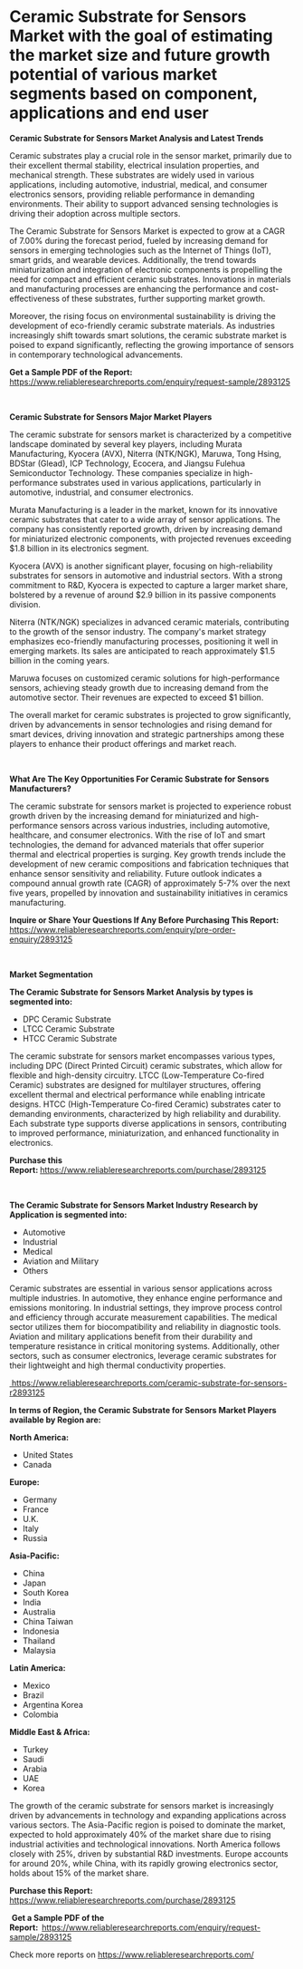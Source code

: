 <p><h1>Ceramic Substrate for Sensors Market with the goal of estimating the market size and future growth potential of various market segments based on component, applications and end user</h1></p><p><strong>Ceramic Substrate for Sensors Market Analysis and Latest Trends</strong></p>
<p><p>Ceramic substrates play a crucial role in the sensor market, primarily due to their excellent thermal stability, electrical insulation properties, and mechanical strength. These substrates are widely used in various applications, including automotive, industrial, medical, and consumer electronics sensors, providing reliable performance in demanding environments. Their ability to support advanced sensing technologies is driving their adoption across multiple sectors.</p><p>The Ceramic Substrate for Sensors Market is expected to grow at a CAGR of 7.00% during the forecast period, fueled by increasing demand for sensors in emerging technologies such as the Internet of Things (IoT), smart grids, and wearable devices. Additionally, the trend towards miniaturization and integration of electronic components is propelling the need for compact and efficient ceramic substrates. Innovations in materials and manufacturing processes are enhancing the performance and cost-effectiveness of these substrates, further supporting market growth.</p><p>Moreover, the rising focus on environmental sustainability is driving the development of eco-friendly ceramic substrate materials. As industries increasingly shift towards smart solutions, the ceramic substrate market is poised to expand significantly, reflecting the growing importance of sensors in contemporary technological advancements.</p></p>
<p><strong>Get a Sample PDF of the Report:&nbsp;</strong> <a href="https://www.reliableresearchreports.com/enquiry/request-sample/2893125?utm_campaign=3111&utm_medium=2&utm_source=Github&utm_content=ia&utm_term=15032025&utm_id=ceramic-substrate-for-sensors">https://www.reliableresearchreports.com/enquiry/request-sample/2893125</a></p>
<p>&nbsp;</p>
<p><strong>Ceramic Substrate for Sensors Major Market Players</strong></p>
<p><p>The ceramic substrate for sensors market is characterized by a competitive landscape dominated by several key players, including Murata Manufacturing, Kyocera (AVX), Niterra (NTK/NGK), Maruwa, Tong Hsing, BDStar (Glead), ICP Technology, Ecocera, and Jiangsu Fulehua Semiconductor Technology. These companies specialize in high-performance substrates used in various applications, particularly in automotive, industrial, and consumer electronics.</p><p>Murata Manufacturing is a leader in the market, known for its innovative ceramic substrates that cater to a wide array of sensor applications. The company has consistently reported growth, driven by increasing demand for miniaturized electronic components, with projected revenues exceeding $1.8 billion in its electronics segment.</p><p>Kyocera (AVX) is another significant player, focusing on high-reliability substrates for sensors in automotive and industrial sectors. With a strong commitment to R&D, Kyocera is expected to capture a larger market share, bolstered by a revenue of around $2.9 billion in its passive components division.</p><p>Niterra (NTK/NGK) specializes in advanced ceramic materials, contributing to the growth of the sensor industry. The company's market strategy emphasizes eco-friendly manufacturing processes, positioning it well in emerging markets. Its sales are anticipated to reach approximately $1.5 billion in the coming years.</p><p>Maruwa focuses on customized ceramic solutions for high-performance sensors, achieving steady growth due to increasing demand from the automotive sector. Their revenues are expected to exceed $1 billion.</p><p>The overall market for ceramic substrates is projected to grow significantly, driven by advancements in sensor technologies and rising demand for smart devices, driving innovation and strategic partnerships among these players to enhance their product offerings and market reach.</p></p>
<p>&nbsp;</p>
<p><strong>What Are The Key Opportunities For Ceramic Substrate for Sensors Manufacturers?</strong></p>
<p><p>The ceramic substrate for sensors market is projected to experience robust growth driven by the increasing demand for miniaturized and high-performance sensors across various industries, including automotive, healthcare, and consumer electronics. With the rise of IoT and smart technologies, the demand for advanced materials that offer superior thermal and electrical properties is surging. Key growth trends include the development of new ceramic compositions and fabrication techniques that enhance sensor sensitivity and reliability. Future outlook indicates a compound annual growth rate (CAGR) of approximately 5-7% over the next five years, propelled by innovation and sustainability initiatives in ceramics manufacturing.</p></p>
<p><strong>Inquire or Share Your Questions If Any Before Purchasing This Report:</strong> <a href="https://www.reliableresearchreports.com/enquiry/pre-order-enquiry/2893125?utm_campaign=3111&utm_medium=2&utm_source=Github&utm_content=ia&utm_term=15032025&utm_id=ceramic-substrate-for-sensors">https://www.reliableresearchreports.com/enquiry/pre-order-enquiry/2893125</a></p>
<p>&nbsp;</p>
<p><strong>Market Segmentation</strong></p>
<p><strong>The Ceramic Substrate for Sensors Market Analysis by types is segmented into:</strong></p>
<p><ul><li>DPC Ceramic Substrate</li><li>LTCC Ceramic Substrate</li><li>HTCC Ceramic Substrate</li></ul></p>
<p><p>The ceramic substrate for sensors market encompasses various types, including DPC (Direct Printed Circuit) ceramic substrates, which allow for flexible and high-density circuitry. LTCC (Low-Temperature Co-fired Ceramic) substrates are designed for multilayer structures, offering excellent thermal and electrical performance while enabling intricate designs. HTCC (High-Temperature Co-fired Ceramic) substrates cater to demanding environments, characterized by high reliability and durability. Each substrate type supports diverse applications in sensors, contributing to improved performance, miniaturization, and enhanced functionality in electronics.</p></p>
<p><strong>Purchase this Report:&nbsp;</strong><a href="https://www.reliableresearchreports.com/purchase/2893125?utm_campaign=3111&utm_medium=2&utm_source=Github&utm_content=ia&utm_term=15032025&utm_id=ceramic-substrate-for-sensors">https://www.reliableresearchreports.com/purchase/2893125</a></p>
<p>&nbsp;</p>
<p><strong>The Ceramic Substrate for Sensors Market Industry Research by Application is segmented into:</strong></p>
<p><ul><li>Automotive</li><li>Industrial</li><li>Medical</li><li>Aviation and Military</li><li>Others</li></ul></p>
<p><p>Ceramic substrates are essential in various sensor applications across multiple industries. In automotive, they enhance engine performance and emissions monitoring. In industrial settings, they improve process control and efficiency through accurate measurement capabilities. The medical sector utilizes them for biocompatibility and reliability in diagnostic tools. Aviation and military applications benefit from their durability and temperature resistance in critical monitoring systems. Additionally, other sectors, such as consumer electronics, leverage ceramic substrates for their lightweight and high thermal conductivity properties.</p></p>
<p><a href="https://www.reliableresearchreports.com/ceramic-substrate-for-sensors-r2893125?utm_campaign=3111&utm_medium=2&utm_source=Github&utm_content=ia&utm_term=15032025&utm_id=ceramic-substrate-for-sensors">&nbsp;https://www.reliableresearchreports.com/ceramic-substrate-for-sensors-r2893125</a></p>
<p><strong>In terms of Region, the Ceramic Substrate for Sensors Market Players available by Region are:</strong></p>
<p>
    <p> <strong> North America: </strong>
        <ul>
            <li>United States</li>
            <li>Canada</li>
        </ul>
        </p> 
    <p> <strong> Europe: </strong>
        <ul>
            <li>Germany</li>
            <li>France</li>
            <li>U.K.</li>
            <li>Italy</li>
            <li>Russia</li>
        </ul>
        </p> 
    <p> <strong> Asia-Pacific: </strong>
        <ul>
            <li>China</li>
            <li>Japan</li>
            <li>South Korea</li>
            <li>India</li>
            <li>Australia</li>
            <li>China Taiwan</li>
            <li>Indonesia</li>
            <li>Thailand</li>
            <li>Malaysia</li>
        </ul>
        </p> 
    <p> <strong> Latin America: </strong>
        <ul>
            <li>Mexico</li>
            <li>Brazil</li>
            <li>Argentina Korea</li>
            <li>Colombia</li>
        </ul>
        </p> 
    <p> <strong> Middle East & Africa: </strong>
        <ul>
            <li>Turkey</li>
            <li>Saudi</li>
            <li>Arabia</li>
            <li>UAE</li>
            <li>Korea</li>
        </ul>
    </p>
    </p>
<p><p>The growth of the ceramic substrate for sensors market is increasingly driven by advancements in technology and expanding applications across various sectors. The Asia-Pacific region is poised to dominate the market, expected to hold approximately 40% of the market share due to rising industrial activities and technological innovations. North America follows closely with 25%, driven by substantial R&D investments. Europe accounts for around 20%, while China, with its rapidly growing electronics sector, holds about 15% of the market share.</p></p>
<p><strong>Purchase this Report: </strong><a href="https://www.reliableresearchreports.com/purchase/2893125?utm_campaign=3111&utm_medium=2&utm_source=Github&utm_content=ia&utm_term=15032025&utm_id=ceramic-substrate-for-sensors">https://www.reliableresearchreports.com/purchase/2893125</a></p>
<p>&nbsp;<strong>Get a Sample PDF of the Report:&nbsp;&nbsp;</strong><a href="https://www.reliableresearchreports.com/enquiry/request-sample/2893125?utm_campaign=3111&utm_medium=2&utm_source=Github&utm_content=ia&utm_term=15032025&utm_id=ceramic-substrate-for-sensors">https://www.reliableresearchreports.com/enquiry/request-sample/2893125</a></p>
<p><strong></strong></p>
<p>Check more reports on <a href="https://www.reliableresearchreports.com/?utm_campaign=3111&utm_medium=2&utm_source=Github&utm_content=ia&utm_term=15032025&utm_id=ceramic-substrate-for-sensors">https://www.reliableresearchreports.com/</a></p>